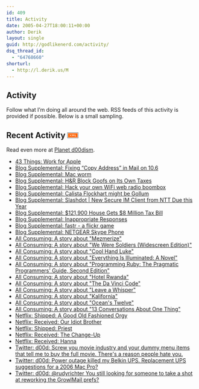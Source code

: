 ```yaml
---
id: 409
title: Activity
date: 2005-04-27T18:00:11+00:00
author: Derik
layout: single
guid: http://godlikenerd.com/activity/
dsq_thread_id:
  - "64768660"
shorturl:
  - http://l.derik.us/M
---
```

## Activity

Follow what I&#8217;m doing all around the web. RSS feeds of this activity is provided if possible. Below is a small sampling.

## Recent Activity [![XML Feed](/buttons/xml.gif)](http://planet.godlikenerd.com/rss20.xml "XML Feed for my recent activity online")

Read even more at [Planet d00dism](http://planet.godlikenerd.com).

<ul id="recent-activity">
  <li>
    <span class="rssLinkListItemTitle"><a href="http://www.43things.com/things/view/1802" title="Derik DeLong adopted this goal">43 Things: Work for Apple</a></span>
  </li>
  <li>
    <span class="rssLinkListItemTitle"><a href="http://macdaddyworld.com/2009/09/14/fixing-copy-address-in-mail-on-10-6/" title="Clearly an 'Improvement'.  Jeebus Apple.">Blog Supplemental: Fixing “Copy Address” in Mail on 10.6</a></span>
  </li>
  <li>
    <span class="rssLinkListItemTitle"><a href="http://www.jocgeek.com/html/techtalk.html" title="Putz of last week.  The article is rife with errors and comes to a dubious, moronic solution.  The guy's site has a splash screen, need I say more?">Blog Supplemental: Mac worm</a></span>
  </li>
  <li>
    <span class="rssLinkListItemTitle"><a href="http://rss.slashdot.org/slashdot/eqWf?m=3927" title="Ooops.  Glad I used Turbotax.">Blog Supplemental: H&R Block Goofs on Its Own Taxes</a></span>
  </li>
  <li>
    <span class="rssLinkListItemTitle"><a href="http://www.engadget.com/2006/02/24/hack-your-own-wifi-web-radio-boombox/#comments" title="Very cool.  I want to make one.">Blog Supplemental: Hack your own WiFi web radio boombox</a></span>
  </li>
  <li>
    <span class="rssLinkListItemTitle"><a href="http://www.thesuperficial.com/archives/2006/02/10/calista_flockhart_looks_really.html" title="Wow, just wow.  That's terrible.">Blog Supplemental: Calista Flockhart might be Gollum</a></span>
  </li>
  <li>
    <span class="rssLinkListItemTitle"><a href="http://it.slashdot.org/article.pl?sid=06/02/11/1516225&from=rss" title="And the world yawned.  Jabber and Sametime have had this from the beginning.">Blog Supplemental: Slashdot | New Secure IM Client from NTT Due this Year</a></span>
  </li>
  <li>
    <span class="rssLinkListItemTitle"><a href="http://articles.news.aol.com/news/article.adp?id=20060210122809990006&ncid=NWS00010000000001" title="It seems to me, that's not quite right.">Blog Supplemental: $121,900 House Gets $8 Million Tax Bill</a></span>
  </li>
  <li>
    <span class="rssLinkListItemTitle"><a href="http://dilbertblog.typepad.com/the_dilbert_blog/2006/01/inappropriate_r.html" title="I constantly say 'Good, and you?' even if I asked first.">Blog Supplemental: Inappropriate Responses</a></span>
  </li>
  <li>
    <span class="rssLinkListItemTitle"><a href="http://randomchaos.com/games/fastr/" title="Another terrific time waster.">Blog Supplemental: fastr - a flickr game</a></span>
  </li>
  <li>
    <span class="rssLinkListItemTitle"><a href="http://tools.netgear.com/skype/" title="All it needs is a WiFi connection?  Now this will give Skype some momentum.">Blog Supplemental: NETGEAR Skype Phone</a></span>
  </li>
  <li>
    <span class="rssLinkListItemTitle"><a href="http://www.allconsuming.net/entry/view/8842" title="Mezmerizeby System of a DownPretty weak album overall.  It&#8217;s extremely short and the songs generally don&#8217;t offer anything new or particularly good.">All Consuming: A story about "Mezmerize"</a></span>
  </li>
  <li>
    <span class="rssLinkListItemTitle"><a href="http://www.allconsuming.net/entry/view/8220" title="We Were Soldiers (Widescreen Edition)by Randall WallaceThe movie has some good moments, but it dragged a lot in the middle.  It&#8217;s simply not as good as some others.">All Consuming: A story about "We Were Soldiers (Widescreen Edition)"</a></span>
  </li>
  <li>
    <span class="rssLinkListItemTitle"><a href="http://www.allconsuming.net/entry/view/8186" title="Cool Hand LukeThis movie is the very embodiement of the classic genre.  I don&#8217;t think there&#8217;s a single bad thing I can say.  I&#8217;m also now convinced that Paul Newman is the man.">All Consuming: A story about "Cool Hand Luke"</a></span>
  </li>
  <li>
    <span class="rssLinkListItemTitle"><a href="http://www.allconsuming.net/entry/view/301" title="Everything Is Illuminated: A Novelby Jonathan Safran FoerBest book I ever read.">All Consuming: A story about "Everything Is Illuminated: A Novel"</a></span>
  </li>
  <li>
    <span class="rssLinkListItemTitle"><a href="http://www.allconsuming.net/entry/view/300" title="Programming Ruby: The Pragmatic Programmers' Guide, Second Editionby Dave ThomasThe writing style of this book is both informative and interesting, being neither boring or overly comical.">All Consuming: A story about "Programming Ruby: The Pragmatic Programmers' Guide, Second Edition"</a></span>
  </li>
  <li>
    <span class="rssLinkListItemTitle"><a href="http://www.allconsuming.net/entry/view/299" title="Hotel Rwandaby Terry GeorgeIf you&#8217;re ok with a really serious movie, check this one out.">All Consuming: A story about "Hotel Rwanda"</a></span>
  </li>
  <li>
    <span class="rssLinkListItemTitle"><a href="http://www.allconsuming.net/entry/view/298" title="The Da Vinci Codeby Dan BrownI&#8217;m about halfway through the book.  It&#8217;s starting to get pretty interesting but still seems to suffer from trying to plod the reader along with a carrot.">All Consuming: A story about "The Da Vinci Code"</a></span>
  </li>
  <li>
    <span class="rssLinkListItemTitle"><a href="http://www.allconsuming.net/entry/view/297" title="Leave a Whisperby ShinedownTo be honest, the acoustic tracks that are part of the bonus section are the best.">All Consuming: A story about "Leave a Whisper"</a></span>
  </li>
  <li>
    <span class="rssLinkListItemTitle"><a href="http://www.allconsuming.net/entry/view/296" title="KaliforniaBrad Pitt should never do that awful, awful southern accent again.">All Consuming: A story about "Kalifornia"</a></span>
  </li>
  <li>
    <span class="rssLinkListItemTitle"><a href="http://www.allconsuming.net/entry/view/295" title="Ocean's Twelveby Steven SoderberghI really liked Ocean&#8217;s Eleven, but I had a problem paying attention through the film.  It felt like just more of the same.">All Consuming: A story about "Ocean's Twelve"</a></span>
  </li>
  <li>
    <span class="rssLinkListItemTitle"><a href="http://www.allconsuming.net/entry/view/294" title="13 Conversations About One ThingAnother Netflix selection that I had high hopes for.  Unfortunately, it didn&#8217;t do all that much for me.  I barely paid attention.">All Consuming: A story about "13 Conversations About One Thing"</a></span>
  </li>
  <li>
    <span class="rssLinkListItemTitle"><a href="http://www.netflix.com/Movie/A-Good-Old-Fashioned-Orgy/70117584" title="Shipped on 01/06/12.When his father opts to sell the family vacation house in the Hamptons, a sophomoric 30-year-old (Jason Sudeikis) realizes the home's tradition of summer parties will soon end. So he decides to go out with a bang -- with many bangs, actually -- by throwing an orgy. Enlisting the ">Netflix: Shipped: A Good Old Fashioned Orgy</a></span>
  </li>
  <li>
    <span class="rssLinkListItemTitle"><a href="http://www.netflix.com/Movie/Our-Idiot-Brother/70167133" title="Received on 01/06/12. Go to http://www.netflix.com/Movie/Our-Idiot-Brother/70167133 to rate it.">Netflix: Received: Our Idiot Brother</a></span>
  </li>
  <li>
    <span class="rssLinkListItemTitle"><a href="http://www.netflix.com/Movie/Priest/70126979" title="Shipped on 12/31/11.In this horror-thriller based on the popular comic book series, Paul Bettany plays Priest, a man-of-the-cloth hell-bent on rescuing his niece while taking down a horde of rampaging vampires in the process. With a terrific cast that includes Karl Urban, Maggie Q, Christopher Plumm">Netflix: Shipped: Priest</a></span>
  </li>
  <li>
    <span class="rssLinkListItemTitle"><a href="http://www.netflix.com/Movie/The-Change-Up/70184053" title="Received on 12/31/11. Go to http://www.netflix.com/Movie/The-Change-Up/70184053 to rate it.">Netflix: Received: The Change-Up</a></span>
  </li>
  <li>
    <span class="rssLinkListItemTitle"><a href="http://www.netflix.com/Movie/Hanna/70142823" title="Received on 12/31/11. Go to http://www.netflix.com/Movie/Hanna/70142823 to rate it.">Netflix: Received: Hanna</a></span>
  </li>
  <li>
    <span class="rssLinkListItemTitle"><a href="http://twitter.com/d00d/statuses/152171754121469953" title="d00d: Screw you movie industry and your dummy menu items that tell me to buy the full movie. There's a reason people hate you.">Twitter: d00d: Screw you movie industry and your dummy menu items that tell me to buy the full movie. There's a reason people hate you.</a></span>
  </li>
  <li>
    <span class="rssLinkListItemTitle"><a href="http://twitter.com/d00d/statuses/131144816020041728" title="d00d: Power outage killed my Belkin UPS.  Replacement UPS suggestions for a 2006 Mac Pro?">Twitter: d00d: Power outage killed my Belkin UPS. Replacement UPS suggestions for a 2006 Mac Pro?</a></span>
  </li>
  <li>
    <span class="rssLinkListItemTitle"><a href="http://twitter.com/d00d/statuses/129378172381839360" title="d00d: @rudyrichter You still looking for someone to take a shot at reworking the GrowlMail prefs?">Twitter: d00d: @rudyrichter You still looking for someone to take a shot at reworking the GrowlMail prefs?</a></span>
  </li>
</ul>